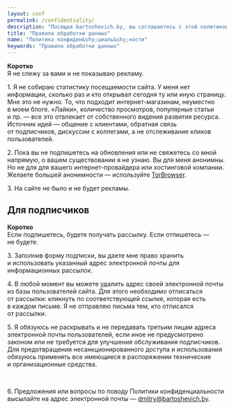 ```yaml
---
layout: conf
permalink: /confidentiality/
description: "Посещая bartoshevich.by, вы соглашаетесь с этой политикой. В ином случае — закройте сайт."
title: "Правила обработки данных"
name: "Политика конфиден&shy;циаль&shy;ности"
keywords: "Правила обработки данных"
---
```


<div class="with-side">
<div class="side">
<p><b>Коротко</b><br/>
 Я&nbsp;не&nbsp;слежу за&nbsp;вами и&nbsp;не&nbsp;показываю рекламу.
</p>
</div>
<p>1. Я&nbsp;не&nbsp;собираю статистику посещаемости сайта. У&nbsp;меня нет информации, сколько раз и&nbsp;кто открывал сегодня ту&nbsp;или иную страницу. Мне это не&nbsp;нужно. То, что подходит интернет-магазинам, неуместно в&nbsp;моем блоге. «Лайки», количество просмотров, популярные статьи и&nbsp;пр. —&nbsp;все это отвлекает от&nbsp;собственного видения развития ресурса. Источник идей&nbsp;— общение с&nbsp;клиентами, обратная связь от&nbsp;подписчиков, дискуссии с&nbsp;коллегами, а&nbsp;не&nbsp;отслеживание кликов пользователей. </p>
<p>2. Пока вы&nbsp;не&nbsp;подпишетесь на&nbsp;обновления или не&nbsp;свяжетесь со&nbsp;мной напрямую, о&nbsp;вашем существовании я&nbsp;не&nbsp;узнаю. Вы&nbsp;для меня анонимны. Но&nbsp;не&nbsp;для для вашего интернет-провайдера или хостинговой компании. Желаете большей анонимности&nbsp;— используйте <a href="https://www.torproject.org/download/">TorBrowser</a>. </p>

<p>3. На&nbsp;сайте не&nbsp;было и&nbsp;не&nbsp;будет рекламы. </p>

</div>

<h2>Для подписчиков </h2>
<div class="with-side">
<div class="side">
<p><b>Коротко</b><br/>Если подпишетесь, будете получать рассылку. Если отпишетесь&nbsp;— не&nbsp;будете. </p>
</div>
<p>3. Заполнив форму подписки, вы&nbsp;даете мне право хранить и&nbsp;использовать указанный адрес электронной почты для информационных рассылок. </p>
<p>4. В&nbsp;любой момент вы&nbsp;можете удалить адрес своей электронной почты из&nbsp;базы пользователей сайта. Для этого необходимо отписаться от&nbsp;рассылки: кликнуть по&nbsp;соответствующей ссылке, которая есть в&nbsp;каждом письме. Я&nbsp;не&nbsp;отправляю письма тем, кто отписался от&nbsp;рассылки.</p>
<p>5. Я&nbsp;обязуюсь не&nbsp;раскрывать и&nbsp;не&nbsp;передавать третьим лицам адреса электронной почты пользователей, если иное не&nbsp;предусмотрено законом или не&nbsp;требуется для улучшения обслуживания подписчиков. Для предотвращения несанкционированного доступа и&nbsp;использования обязуюсь применять все имеющиеся в&nbsp;распоряжении технические и&nbsp;организационные средства. </p>
</div>
<br>
<p>6. Предложения или вопросы по&nbsp;поводу Политики конфиденциальности высылайте на&nbsp;адрес электронной почты&nbsp;— <a href="mailto:dmitry@bartoshevich.by">dmitry@bartoshevich.by</a>. </p>
